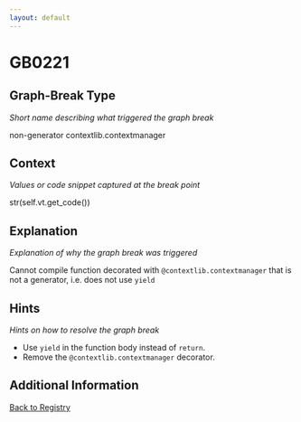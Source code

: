 ```yaml
---
layout: default
---
```

# GB0221

## Graph-Break Type
*Short name describing what triggered the graph break*

non-generator contextlib.contextmanager

## Context
*Values or code snippet captured at the break point*

str(self.vt.get_code())

## Explanation
*Explanation of why the graph break was triggered*

Cannot compile function decorated with `@contextlib.contextmanager` that is not a generator, i.e. does not use `yield`

## Hints
*Hints on how to resolve the graph break*

- Use `yield` in the function body instead of `return`.
- Remove the `@contextlib.contextmanager` decorator.


## Additional Information

<!-- ADDITIONAL INFORMATION START - Add custom information below this line -->

<!-- ADDITIONAL INFORMATION END -->

[Back to Registry](../index.html)
